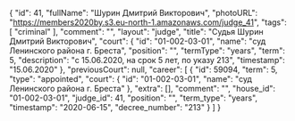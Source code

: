 {
    "id": 41,
    "fullName": "Шурин Дмитрий Викторович",
    "photoURL": "https://members2020by.s3.eu-north-1.amazonaws.com/judge_41",
    "tags": [
        "criminal"
    ],
    "comment": "",
    "layout": "judge",
    "title": "Судья Шурин Дмитрий Викторович",
    "court": {
        "id": "01-002-03-01",
        "name": "суд Ленинского района г. Бреста",
        "position": "",
        "termType": "years",
        "term": 5,
        "description": "c 15.06.2020, на срок 5 лет, по указу 213",
        "timestamp": "15.06.2020"
    },
    "previousCourt": null,
    "career": [
        {
            "id": 59094,
            "term": 5,
            "type": "appointed",
            "court": {
                "id": "01-002-03-01",
                "name": "суд Ленинского района г. Бреста"
            },
            "extra": [],
            "comment": "",
            "house_id": "01-002-03-01",
            "judge_id": 41,
            "position": "",
            "term_type": "years",
            "timestamp": "2020-06-15",
            "decree_number": "213"
        }
    ]
}